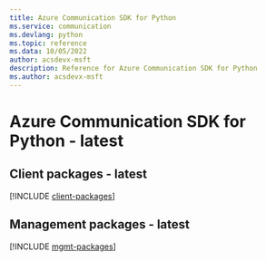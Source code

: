 ```yaml
---
title: Azure Communication SDK for Python
ms.service: communication
ms.devlang: python
ms.topic: reference
ms.data: 10/05/2022
author: acsdevx-msft
description: Reference for Azure Communication SDK for Python
ms.author: acsdevx-msft
---
```

# Azure Communication SDK for Python - latest

## Client packages - latest
[!INCLUDE [client-packages](communication-client-index.md)]
## Management packages - latest
[!INCLUDE [mgmt-packages](communication-mgmt-index.md)]